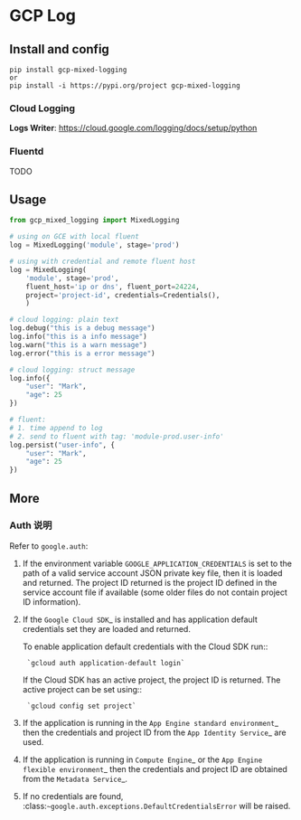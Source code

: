 # GCP Log

## Install and config

``` Shell
pip install gcp-mixed-logging
or 
pip install -i https://pypi.org/project gcp-mixed-logging
```

### Cloud Logging

**Logs Writer**: https://cloud.google.com/logging/docs/setup/python

### Fluentd

TODO

## Usage

``` Python
from gcp_mixed_logging import MixedLogging

# using on GCE with local fluent
log = MixedLogging('module', stage='prod')

# using with credential and remote fluent host
log = MixedLogging(
    'module', stage='prod',
    fluent_host='ip or dns', fluent_port=24224,
    project='project-id', credentials=Credentials(),
    )

# cloud logging: plain text
log.debug("this is a debug message")
log.info("this is a info message")
log.warn("this is a warn message")
log.error("this is a error message")

# cloud logging: struct message
log.info({
    "user": "Mark",
    "age": 25
})

# fluent:
# 1. time append to log
# 2. send to fluent with tag: 'module-prod.user-info'
log.persist("user-info", {
    "user": "Mark",
    "age": 25
})

```

## More

### Auth 说明

Refer to `google.auth`:


1. If the environment variable ``GOOGLE_APPLICATION_CREDENTIALS`` is set
    to the path of a valid service account JSON private key file, then it is
    loaded and returned. The project ID returned is the project ID defined
    in the service account file if available (some older files do not
    contain project ID information).
2. If the `Google Cloud SDK`_ is installed and has application default
    credentials set they are loaded and returned.

    To enable application default credentials with the Cloud SDK run::

        `gcloud auth application-default login`

    If the Cloud SDK has an active project, the project ID is returned. The
    active project can be set using::

        `gcloud config set project`

3. If the application is running in the `App Engine standard environment`_
    then the credentials and project ID from the `App Identity Service`_
    are used.
4. If the application is running in `Compute Engine`_ or the
    `App Engine flexible environment`_ then the credentials and project ID
    are obtained from the `Metadata Service`_.
5. If no credentials are found,
    :class:`~google.auth.exceptions.DefaultCredentialsError` will be raised.

